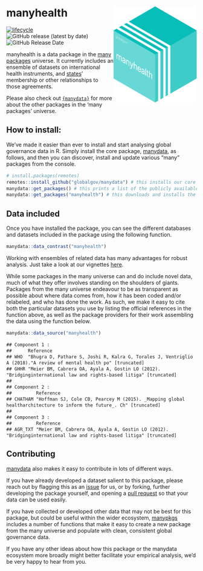 
# manyhealth <img src="man/figures/manyhealthLogo.png" align="right" width="220"/>

<!-- badges: start -->

[![lifecycle](https://img.shields.io/badge/lifecycle-experimental-orange.svg)](https://www.tidyverse.org/lifecycle/#experimental)
![GitHub release (latest by
date)](https://img.shields.io/github/v/release/globalgov/manyhealth)
![GitHub Release
Date](https://img.shields.io/github/release-date/globalgov/manyhealth)
<!-- badges: end -->

manyhealth is a data package in the [many
packages](https://github.com/globalgov/) universe. It currently includes
an ensemble of datasets on international health instruments, and
[states](https://github.com/globalgov/manystates)’ membership or other
relationships to those agreements.

Please also check out
[`{manydata}`](https://github.com/globalgov/manydata) for more about the
other packages in the ‘many packages’ universe.

## How to install:

We’ve made it easier than ever to install and start analysing global
governance data in R. Simply install the core package,
[manydata](https://github.com/globalgov/manydata), as follows, and then
you can discover, install and update various “many” packages from the
console.

``` r
# install.packages(remotes)
remotes::install_github("globalgov/manydata") # this installs our core package, the only one you need to do independently
manydata::get_packages() # this prints a list of the publicly available data packages currently available
manydata::get_packages("manyhealth") # this downloads and installs the named package
```

## Data included

Once you have installed the package, you can see the different databases
and datasets included in the package using the following function.

``` r
manydata::data_contrast("manyhealth")
```

Working with ensembles of related data has many advantages for robust
analysis. Just take a look at our vignettes
[here](https://globalgov.github.io/manydata/articles/user.html).

While some packages in the many universe can and do include novel data,
much of what they offer involves standing on the shoulders of giants.
Packages from the many universe endeavour to be as transparent as
possible about where data comes from, how it has been coded and/or
relabeled, and who has done the work. As such, we make it easy to cite
both the particular datasets you use by listing the official references
in the function above, as well as the package providers for their work
assembling the data using the function below.

``` r
manydata::data_source("manyhealth")
```

    ## Component 1 :
    ##      Reference                                                                                                        
    ## WHO  "Bhugra D, Pathare S, Joshi R, Kalra G, Torales J, Ventriglio A (2018)."A review of mental health po" [truncated]
    ## GHHR "Meier BM, Cabrera OA, Ayala A, Gostin LO (2012). "Bridginginternational law and rights-based litiga" [truncated]
    ## 
    ## Component 2 :
    ##         Reference                                                                                                        
    ## CHATHAM "Hoffman SJ, Cole CB, Pearcey M (2015). _Mapping global healtharchitecture to inform the future_. Ch" [truncated]
    ## 
    ## Component 3 :
    ##         Reference                                                                                                        
    ## AGR_TXT "Meier BM, Cabrera OA, Ayala A, Gostin LO (2012). "Bridginginternational law and rights-based litiga" [truncated]

## Contributing

[manydata](https://github.com/globalgov/manydata) also makes it easy to
contribute in lots of different ways.

If you have already developed a dataset salient to this package, please
reach out by flagging this as an
[issue](https://github.com/globalgov/manyhealth/issues) for us, or by
forking, further developing the package yourself, and opening a [pull
request](https://github.com/globalgov/manyhealth/pulls) so that your
data can be used easily.

If you have collected or developed other data that may not be best for
this package, but could be useful within the wider ecosystem,
[manypkgs](https://github.com/globalgov/manypkgs) includes a number of
functions that make it easy to create a new package from the many
universe and populate with clean, consistent global governance data.

If you have any other ideas about how this package or the manydata
ecosystem more broadly might better facilitate your empirical analysis,
we’d be very happy to hear from you.
